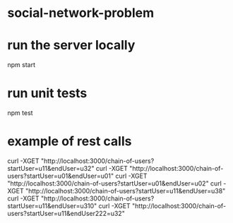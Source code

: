 # social-network-problem

# run the server locally
npm start
# run unit tests
npm test

# example of rest calls 
curl -XGET "http://localhost:3000/chain-of-users?startUser=u11&endUser=u32"
curl -XGET "http://localhost:3000/chain-of-users?startUser=u01&endUser=u01"
curl -XGET "http://localhost:3000/chain-of-users?startUser=u01&endUser=u02"
curl -XGET "http://localhost:3000/chain-of-users?startUser=u11&endUser=u38"
curl -XGET "http://localhost:3000/chain-of-users?startUser=u11&endUser=u310"
curl -XGET "http://localhost:3000/chain-of-users?startUser=u11&endUser222=u32"
